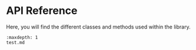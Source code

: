 # API Reference


Here, you will find the different classes and methods used within the library.


```{toctree}
:maxdepth: 1
test.md
```